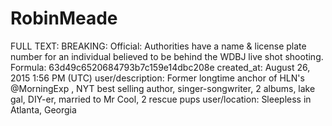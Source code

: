 # RobinMeade

FULL TEXT: BREAKING: Official: Authorities have a name &amp; license plate number for an individual believed to be behind the WDBJ live shot shooting.
Formula: 63d49c6520684793b7c159e14dbc208e
created_at: August 26, 2015 1:56 PM (UTC)
user/description: Former longtime anchor of HLN's @MorningExp , NYT best selling author, singer-songwriter, 2 albums, lake gal, DIY-er, married to Mr Cool, 2 rescue pups
user/location: Sleepless in Atlanta, Georgia